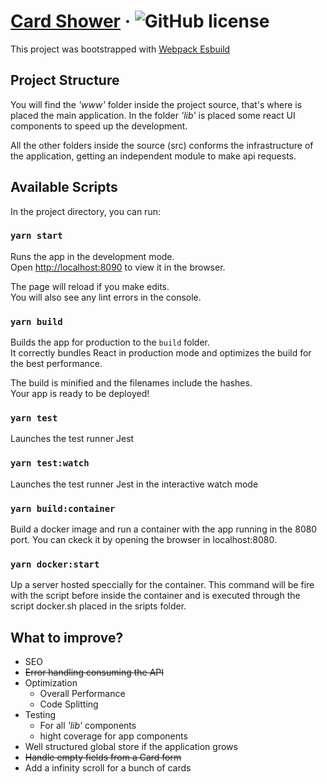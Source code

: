 # [Card Shower](https://github.com/efscomplex/card-showcase) &middot; ![GitHub license](https://img.shields.io/badge/license-MIT-blue.svg)

This project was bootstrapped with [Webpack Esbuild](https://github.com/efscomplex/webpack-esbuild)

## Project Structure

You will find the _'www'_ folder inside the project source, that's where is placed the main application. In the folder _'lib'_ is placed some react UI components to speed up the development.

All the other folders inside the source (src) conforms the infrastructure of the application, getting an independent module to make api requests.

## Available Scripts

In the project directory, you can run:

### `yarn start`

Runs the app in the development mode.\
Open [http://localhost:8090](http://localhost:3000) to view it in the browser.

The page will reload if you make edits.\
You will also see any lint errors in the console.

### `yarn build`

Builds the app for production to the `build` folder.\
It correctly bundles React in production mode and optimizes the build for the best performance.

The build is minified and the filenames include the hashes.\
Your app is ready to be deployed!

### `yarn test`

Launches the test runner Jest

### `yarn test:watch`

Launches the test runner Jest in the interactive watch mode

### `yarn build:container`

Build a docker image and run a container with the app running in the 8080 port. You can ckeck it by opening the browser in localhost:8080.

### `yarn docker:start`

Up a server hosted speccially for the container. This command will be fire with the script before inside the container and is executed through the script docker.sh placed in the sripts folder.

## What to improve?

-   SEO
-   <del>Error handling consuming the API</del>
-   Optimization
    -   Overall Performance
    -   Code Splitting
-   Testing
    -   For all _'lib'_ components
    -   hight coverage for app components
-   Well structured global store if the application grows
-   <del>Handle empty fields from a Card form</del>
-   Add a infinity scroll for a bunch of cards
